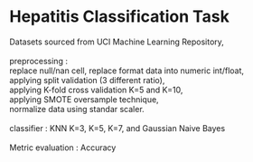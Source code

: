 <h1>Hepatitis Classification Task</h1>
Datasets sourced from UCI Machine Learning Repository,<br><br>
preprocessing : <br>
      replace null/nan cell, replace format data into numeric int/float, <br>
      applying split validation (3 different ratio),<br>
      applying K-fold cross validation K=5 and K=10,<br>
      applying SMOTE oversample technique,<br> 
      normalize data using standar scaler.<br><br>
classifier : KNN K=3, K=5, K=7, and Gaussian Naive Bayes<br><br>
Metric evaluation : Accuracy
